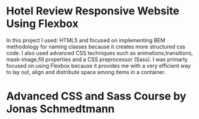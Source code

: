 # Hotel Review Responsive Website Using Flexbox

In this project I used: HTML5 and focused on implementing BEM methodology for naming classes because it creates more structured css code. I also used advanced CSS techniques such as animations,transitions, mask-image,fill properties and a CSS preprocessor (Sass). I was primarly focused on using Flexbox because it provides me with a very efficient way to lay out, align and distribute space among items in a container.

# Advanced CSS and Sass Course by Jonas Schmedtmann
